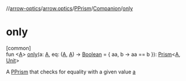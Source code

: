//[arrow-optics](../../../../index.md)/[arrow.optics](../../index.md)/[PPrism](../index.md)/[Companion](index.md)/[only](only.md)

# only

[common]\
fun &lt;[A](only.md)&gt; [only](only.md)(a: [A](only.md), eq: ([A](only.md), [A](only.md)) -&gt; [Boolean](https://kotlinlang.org/api/latest/jvm/stdlib/kotlin/-boolean/index.html) = { aa, b -&gt; aa == b }): [Prism](../../index.md#1394331700%2FClasslikes%2F-617900156)&lt;[A](only.md), [Unit](https://kotlinlang.org/api/latest/jvm/stdlib/kotlin/-unit/index.html)&gt;

A [PPrism](../index.md) that checks for equality with a given value [a](only.md)

